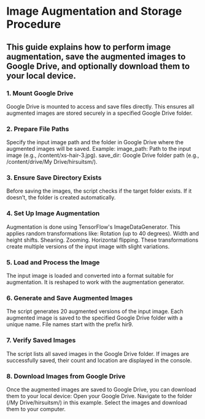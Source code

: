 # Image Augmentation and Storage Procedure
## This guide explains how to perform image augmentation, save the augmented images to Google Drive, and optionally download them to your local device.
### 1. Mount Google Drive
  Google Drive is mounted to access and save files directly.
  This ensures all augmented images are stored securely in a specified Google Drive folder.
### 2. Prepare File Paths
  Specify the input image path and the folder in Google Drive where the augmented images will be saved.
  Example:
  image_path: Path to the input image (e.g., /content/xs-hair-3.jpg).
  save_dir: Google Drive folder path (e.g., /content/drive/My Drive/hirsuitsm/).
### 3. Ensure Save Directory Exists
  Before saving the images, the script checks if the target folder exists.
  If it doesn’t, the folder is created automatically.
### 4. Set Up Image Augmentation
  Augmentation is done using TensorFlow's ImageDataGenerator. This applies random transformations like:
  Rotation (up to 40 degrees).
  Width and height shifts.
  Shearing.
  Zooming.
  Horizontal flipping.
  These transformations create multiple versions of the input image with slight variations.
### 5. Load and Process the Image
  The input image is loaded and converted into a format suitable for augmentation.
  It is reshaped to work with the augmentation generator.
### 6. Generate and Save Augmented Images
  The script generates 20 augmented versions of the input image.
  Each augmented image is saved to the specified Google Drive folder with a unique name.
  File names start with the prefix hir9.
### 7. Verify Saved Images
  The script lists all saved images in the Google Drive folder.
  If images are successfully saved, their count and location are displayed in the console.
### 8. Download Images from Google Drive
  Once the augmented images are saved to Google Drive, you can download them to your local device:
  Open your Google Drive.
  Navigate to the folder (/My Drive/hirsuitsm/) in this example.
  Select the images and download them to your computer.
